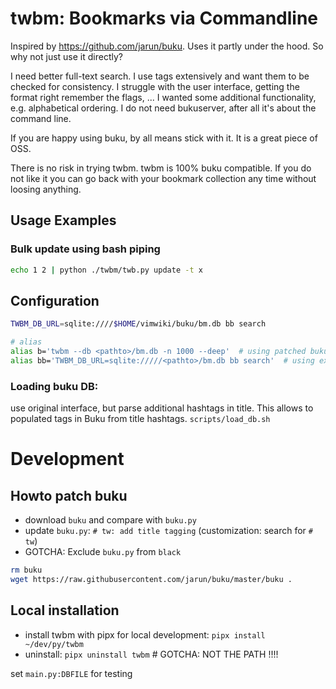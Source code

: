 # twbm: Bookmarks via Commandline

Inspired by https://github.com/jarun/buku. Uses it partly under the hood. So why not just use it directly?

I need better full-text search.
I use tags extensively and want them to be checked for consistency.
I struggle with the user interface, getting the format right remember the flags, ...
I wanted some additional functionality, e.g. alphabetical ordering.
I do not need bukuserver, after all it's about the command line.

If you are happy using buku, by all means stick with it. It is a great piece of OSS.

There is no risk in trying twbm. twbm is 100% buku compatible. 
If you do not like it you can go back with your bookmark collection any time without loosing anything.

## Usage Examples
### Bulk update using bash piping
```bash
echo 1 2 | python ./twbm/twb.py update -t x
```

## Configuration
```bash
TWBM_DB_URL=sqlite:////$HOME/vimwiki/buku/bm.db bb search

# alias
alias b='twbm --db <pathto>/bm.db -n 1000 --deep'  # using patched buku
alias bb='TWBM_DB_URL=sqlite://///<pathto>/bm.db bb search'  # using extended buku
```

### Loading buku DB:
use original interface, but parse additional hashtags in title. This allows to populated tags in Buku from title
hashtags.
`scripts/load_db.sh`

# Development
## Howto patch buku
- download `buku` and compare with `buku.py`
- update `buku.py`: `# tw: add title tagging` (customization: search for `# tw`)
- GOTCHA: Exclude `buku.py` from `black`
```bash
rm buku
wget https://raw.githubusercontent.com/jarun/buku/master/buku .
```

## Local installation
- install twbm with pipx for local development: `pipx install ~/dev/py/twbm`
- uninstall: `pipx uninstall twbm`  # GOTCHA: NOT THE PATH !!!!

set `main.py:DBFILE` for testing

